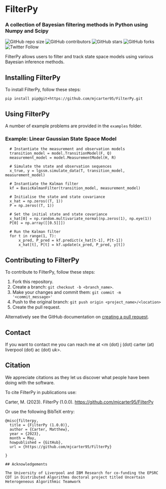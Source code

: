 # FilterPy
### A collection of Bayesian filtering methods in Python using Numpy and Scipy

<!-- tempate https://github.com/scottydocs/README-template.md/blob/master/README.md -->
![GitHub repo size](https://img.shields.io/github/repo-size/mjcarter95/FilterPy)
![GitHub contributors](https://img.shields.io/github/contributors/mjcarter95/FilterPy)
![GitHub stars](https://img.shields.io/github/stars/mjcarter95/FilterPy?style=social)
![GitHub forks](https://img.shields.io/github/forks/mjcarter95/FilterPy?style=social)
![Twitter Follow](https://img.shields.io/twitter/follow/mjcarter955?style=social)

FilterPy allows users to filter and track state space models using various Bayesian inference methods.

## Installing FilterPy

To install FilterPy, follow these steps:

```
pip install pip@git+https://github.com/mjcarter95/FilterPy.git
```

## Using FilterPy

A number of example problems are provided in the `examples` folder.

### Example: Linear Gaussian State Space Model

```
  # Instantiate the measurement and observation models
  transition_model = model.TransitionModel(F, Q)
  measurement_model = model.MeasurementModel(H, R)

  # Simulate the state and observation sequences
  x_true, y = lgssm.simulate_data(T, transition_model, measurement_model)

  # Instantiate the Kalman filter
  kf = BasicKalmanFilter(transition_model, measurement_model)

  # Initialise the state and state covariance
  x_hat = np.zeros((T, 1))
  P = np.zeros((T, 1))

  # Set the initial state and state covariance
  x_hat[0] = np.random.multivariate_normal(np.zeros(1), np.eye(1))
  P[0] = np.array([[0.5]]])

  # Run the Kalman filter
  for t in range(1, T):
      x_pred, P_pred = kf.predict(x_hat[t-1], P[t-1])
      x_hat[t], P[t] = kf.update(x_pred, P_pred, y[t])
```

## Contributing to FilterPy
<!--- If your README is long or you have some specific process or steps you want contributors to follow, consider creating a separate CONTRIBUTING.md file--->
To contribute to FilterPy, follow these steps:

1. Fork this repository.
2. Create a branch: `git checkout -b <branch_name>`.
3. Make your changes and commit them: `git commit -m '<commit_message>'`
4. Push to the original branch: `git push origin <project_name>/<location>`
5. Create the pull request.

Alternatively see the GitHub documentation on [creating a pull request](https://help.github.com/en/github/collaborating-with-issues-and-pull-requests/creating-a-pull-request).

<!-- ## Contributors

Thanks to the following people who have contributed to this project: -->

<!-- * [@mjcarter95](https://github.com/mjcarter95) 📖 -->
<!-- * [@vberaud](https://github.com/vberaud) 🐛 -->

<!-- You might want to consider using something like the [All Contributors](https://github.com/all-contributors/all-contributors) specification and its [emoji key](https://allcontributors.org/docs/en/emoji-key). -->

## Contact

If you want to contact me you can reach me at <m (dot) j (dot) carter (at) liverpool (dot) ac (dot) uk>.

## Citation
We appreciate citations as they let us discover what people have been doing with the software. 

To cite FilterPy in publications use:

Carter, M. (2023). FilterPy (1.0.0). https://github.com/mjcarter95/FilterPy

Or use the following BibTeX entry:

```
@misc{filterpy,
  title = {FilterPy (1.0.0)},
  author = {Carter, Matthew},
  year = {2023},
  month = May,
  howpublished = {GitHub},
  url = {https://github.com/mjcarter95/FilterPy}

}

## Acknowledgements

The University of Liverpool and IBM Research for co-funding the EPSRC CDT in Distributed Algorithms doctoral project titled Uncertain Heterogeneous Algorithmic Teamwork

